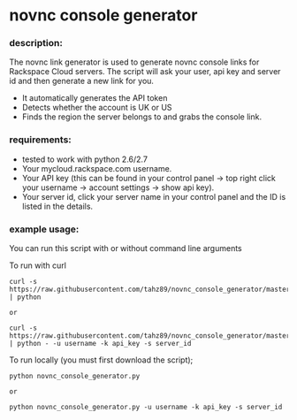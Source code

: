 # novnc console generator


### description:

The novnc link generator is used to generate novnc console links for Rackspace Cloud servers. The script will ask your user, api key and server id and then generate a new link for you.

 * It automatically generates the API token
 * Detects whether the account is UK or US 
 * Finds the region the server belongs to and grabs the console link.

### requirements:

* tested to work with python 2.6/2.7
* Your mycloud.rackspace.com username. 
* Your API key (this can be found in your control panel -> top right click your username -> account settings -> show api key). 
* Your server id, click your server name in your control panel and the ID is listed in the details. 

### example usage:

You can run this script with or without command line arguments

To run with curl

```
curl -s https://raw.githubusercontent.com/tahz89/novnc_console_generator/master/novnc_console_generator.py | python

or 

curl -s https://raw.githubusercontent.com/tahz89/novnc_console_generator/master/novnc_console_generator.py | python - -u username -k api_key -s server_id
```
To run locally (you must first download the script);
```
python novnc_console_generator.py

or

python novnc_console_generator.py -u username -k api_key -s server_id
```


